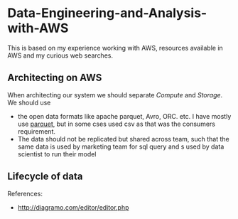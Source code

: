 # Data-Engineering-and-Analysis-with-AWS
This is based on my experience working with AWS, resources available in AWS and my curious web searches.

## Architecting on AWS
When architecting our system we should separate *Compute* and *Storage*. We should use
- the open data formats like apache parquet, Avro, ORC. etc. I have mostly use [parquet](https://github.com/paramraghavan/Data-Engineering-and-Analysis-with-AWS/blob/main/parquet.md), but in some cses used csv as that was the consumers requirement.
- The data should not be replicated but shared across team, such that the same data is used by marketing team for sql query and s used by data scientist to run their model

## Lifecycle of data



References:
- http://diagramo.com/editor/editor.php


